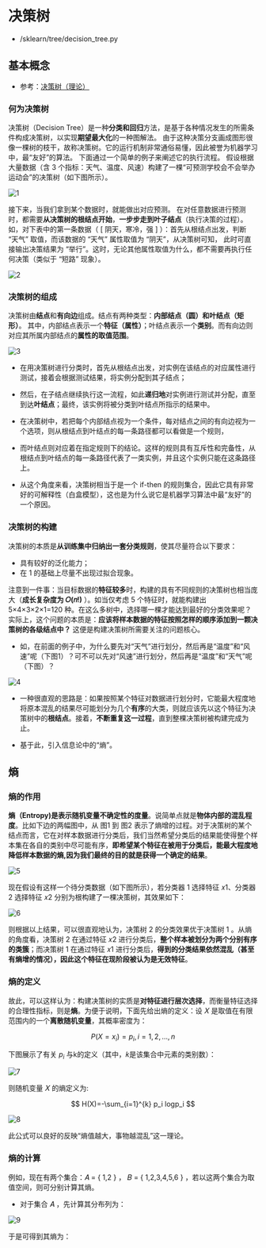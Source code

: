 # 决策树

- /sklearn/tree/decision_tree.py

## 基本概念

- 参考：[决策树（理论）](https://blog.csdn.net/the_ZED/article/details/129290733?ops_request_misc=%257B%2522request%255Fid%2522%253A%252246b48cd93362a65efaa3979d99beab59%2522%252C%2522scm%2522%253A%252220140713.130102334..%2522%257D&request_id=46b48cd93362a65efaa3979d99beab59&biz_id=0&utm_medium=distribute.pc_search_result.none-task-blog-2~all~top_positive~default-1-129290733-null-null.142^v102^pc_search_result_base4&utm_term=%E5%86%B3%E7%AD%96%E6%A0%91&spm=1018.2226.3001.4187)

### 何为决策树
决策树（Decision Tree）是一种**分类和回归**方法，是基于各种情况发生的所需条件构成决策树，以实现**期望最大化**的一种图解法。
由于这种决策分支画成图形很像一棵树的枝干，故称决策树。它的运行机制非常通俗易懂，因此被誉为机器学习中，最“友好”的算法。
下面通过一个简单的例子来阐述它的执行流程。
假设根据大量数据（含 3 个指标：天气、温度、风速）构建了一棵“可预测学校会不会举办运动会”的决策树（如下图所示）。

![1](https://i-blog.csdnimg.cn/blog_migrate/53b100ca513694280eb2acb552ad9cac.png#pic_center)

接下来，当我们拿到某个数据时，就能做出对应预测。
在对任意数据进行预测时，都需要**从决策树的根结点开始**，**一步步走到叶子结点**（执行决策的过程）。
如，对下表中的第一条数据（ [ 阴天，寒冷，强 ] ）：首先从根结点出发，判断 “天气” 取值，而该数据的 “天气” 属性取值为 “阴天”，从决策树可知，
此时可直接输出决策结果为 “举行”。这时，无论其他属性取值为什么，都不需要再执行任何决策（类似于 “短路” 现象）。

![2](https://i-blog.csdnimg.cn/blog_migrate/993a17760c57248767116e1cc521d934.png#pic_center)

### 决策树的组成
决策树由**结点**和**有向边**组成。结点有两种类型：**内部结点（圆）和叶结点（矩形）**。
其中，内部结点表示一个**特征（属性）**；叶结点表示一个**类别**。而有向边则对应其所属内部结点的**属性的取值范围**。

![3](https://i-blog.csdnimg.cn/blog_migrate/64b0af3ecbae3d9807119c6aa0805964.png#pic_center)

- 在用决策树进行分类时，首先从根结点出发，对实例在该结点的对应属性进行测试，接着会根据测试结果，将实例分配到其子结点；
- 然后，在子结点继续执行这一流程，如此**递归地**对实例进行测试并分配，直至到达**叶结点**；最终，该实例将被分类到叶结点所指示的结果中。

- 在决策树中，若把每个内部结点视为一个条件，每对结点之间的有向边视为一个选项，则从根结点到叶结点的每一条路径都可以看做是一个规则，
- 而叶结点则对应着在指定规则下的结论。这样的规则具有互斥性和完备性，从根结点到叶结点的每一条路径代表了一类实例，并且这个实例只能在这条路径上。
- 从这个角度来看，决策树相当于是一个 if-then 的规则集合，因此它具有非常好的可解释性（白盒模型），这也是为什么说它是机器学习算法中最“友好”的一个原因。

### 决策树的构建
决策树的本质是**从训练集中归纳出一套分类规则**，使其尽量符合以下要求：

- 具有较好的泛化能力；
- 在 1 的基础上尽量不出现过拟合现象。

注意到一件事：当目标数据的**特征较多**时，构建的具有不同规则的决策树也相当庞大（**成长复杂度为 𝑂(𝑛!)** ）。如当仅考虑 5 个特征时，就能构建出 5×4×3×2×1=120 种。在这么多树中，选择哪一棵才能达到最好的分类效果呢？实际上，这个问题的本质是：**应该将样本数据的特征按照怎样的顺序添加到一颗决策树的各级结点中？** 这便是构建决策树所需要关注的问题核心。

- 如，在前面的例子中，为什么要先对“天气”进行划分，然后再是“温度”和“风速”呢（下图1）？可不可以先对“风速”进行划分，然后再是“温度”和“天气”呢（下图）？

![4](https://i-blog.csdnimg.cn/blog_migrate/e9f94738463ff7f9a779a6befbec0092.png#pic_center)

- 一种很直观的思路是：如果按照某个特征对数据进行划分时，它能最大程度地将原本混乱的结果尽可能划分为几个**有序**的大类，则就应该先以这个特征为决策树中的**根结点**。接着，**不断重复这一过程**，直到整棵决策树被构建完成为止。

- 基于此，引入信息论中的“熵”。

## 熵

### 熵的作用

**熵（Entropy)是表示随机变量不确定性的度量**。说简单点就是**物体内部的混乱程度**。比如下边的两幅图中，从 图1 到 图2 表示了熵增的过程。对于决策树的某个结点而言，它在对样本数据进行分类后，我们当然希望分类后的结果能使得整个样本集在各自的类别中尽可能有序，**即希望某个特征在被用于分类后，能最大程度地降低样本数据的熵,因为我们最终的目的就是获得一个确定的结果**。

![5](https://i-blog.csdnimg.cn/blog_migrate/3c1fb61fb983c8db1f83f1e09e2dfc0e.png#pic_center)

现在假设有这样一个待分类数据（如下图所示），若分类器 1 选择特征 𝑥1、分类器 2 选择特征 𝑥2 分别为根构建了一棵决策树，其效果如下：

![6](https://i-blog.csdnimg.cn/blog_migrate/2686120ddaba3cb64bc6ebf72363bd26.png#pic_center)

则根据以上结果，可以很直观地认为，决策树 2 的分类效果优于决策树 1 。从熵的角度看，决策树 2 在通过特征 𝑥2 进行分类后，**整个样本被划分为两个分别有序的类簇**；而决策树 1 在通过特征 𝑥1 进行分类后，**得到的分类结果依然混乱（甚至有熵增的情况），因此这个特征在现阶段被认为是无效特征**。

### 熵的定义

故此，可以这样认为：构建决策树的实质是**对特征进行层次选择**，而衡量特征选择的合理性指标，则是**熵**。为便于说明，下面先给出熵的定义：设 𝑋 是取值在有限范围内的一个**离散随机变量**，其概率密度为：

$$
P(X=x_i)=p_i, i=1,2,...,n
$$

下图展示了有关 $p_i$ 与k的定义（其中，𝑘是该集合中元素的类别数）：

![7](https://i-blog.csdnimg.cn/blog_migrate/fb48a36493a00504e635a9388f4eb0e8.png#pic_center)

则随机变量 𝑋 的熵定义为:

$$
H(X)=-\sum_{i=1}^{k} p_i logp_i
$$

![8](https://i-blog.csdnimg.cn/blog_migrate/eed3d5049876e71890706e6858013a20.png#pic_center)

此公式可以良好的反映“熵值越大，事物越混乱”这一理论。

### 熵的计算
例如，现在有两个集合：𝐴 = { 1,2 } ， 𝐵 = { 1,2,3,4,5,6 } ，若以这两个集合为取值空间，则可分别计算其熵。
- 对于集合 𝐴 ，先计算其分布列为：

![9](https://i-blog.csdnimg.cn/blog_migrate/f85d7d4c48cb75edb8793cfc2265e4bc.png#pic_center)

于是可得到其熵为： 



